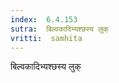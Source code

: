 ```yaml
---
index:  6.4.153
sutra:  बिल्वकादिभ्यश्छस्य लुक्
vritti:  samhita 
---
```


बिल्वकादिभ्यश्छस्य लुक्

